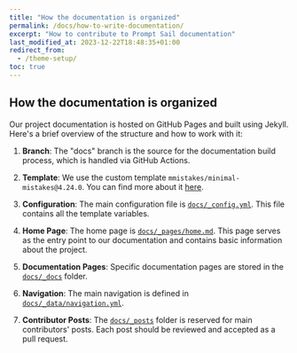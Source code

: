 ```yaml
---
title: "How the documentation is organized"
permalink: /docs/how-to-write-documentation/
excerpt: "How to contribute to Prompt Sail documentation"
last_modified_at: 2023-12-22T18:48:35+01:00
redirect_from:
  - /theme-setup/
toc: true
---
```





## How the documentation is organized

Our project documentation is hosted on GitHub Pages and built using Jekyll. Here's a brief overview of the structure and how to work with it:

1. **Branch**: The "docs" branch is the source for the documentation build process, which is handled via GitHub Actions.

2. **Template**: We use the custom template `mmistakes/minimal-mistakes@4.24.0`. You can find more about it [here](https://github.com/mmistakes/minimal-mistakes/tree/master).

3. **Configuration**: The main configuration file is [`docs/_config.yml`](https://github.com/PromptSail/prompt_sail/tree/docs/docs/_config.yml). This file contains all the template variables.

4. **Home Page**: The home page is [`docs/_pages/home.md`](https://github.com/PromptSail/prompt_sail/tree/docs/docs/_pages/home.md). This page serves as the entry point to our documentation and contains basic information about the project.

5. **Documentation Pages**: Specific documentation pages are stored in the [`docs/_docs`](https://github.com/PromptSail/prompt_sail/tree/docs/docs/_docs) folder.

6. **Navigation**: The main navigation is defined in [`docs/_data/navigation.yml`](https://github.com/PromptSail/prompt_sail/tree/docs/docs/_data/navigation.yml).

7. **Contributor Posts**: The [`docs/_posts`](https://github.com/PromptSail/prompt_sail/tree/docs/docs/_posts) folder is reserved for main contributors' posts. Each post should be reviewed and accepted as a pull request.

